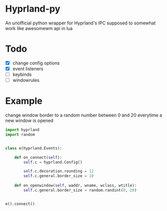 # Hyprland-py
An unofficial python wrapper for Hyprland's IPC supposed to somewhat work like awesomewm api in lua


# Todo

- [x] change config options
- [x] event listeners
- [ ] keybinds
- [ ] windowrules

# Example
change window border to a random number between 0 and 20 everytime a new window is opened
```py
import hyprland
import random


class e(hyprland.Events):

    def on_connect(self):
        self.c = hyprland.Config()

        self.c.decoration.rounding = 12
        self.c.general.border_size = 10
    
    def on_openwindow(self, waddr, wname, wclass, wtitle):
        self.c.general.border_size = random.randint(0, 20)


e().connect()
```
